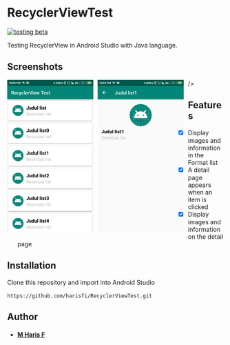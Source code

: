 # RecyclerViewTest
[![testing beta](https://img.shields.io/badge/testing-beta-brightgreen.svg?style=flat)](https://github.com/harisfi/RecyclerViewTest)

Testing RecyclerView in Android Studio with Java language.

## Screenshots
<img src="https://raw.githubusercontent.com/harisfi/RecyclerViewTest/master/app/ss/Screenshot_2020-10-05-22-03-38-448_com.example.recyclerviewtest.png"
     alt="Home Screen"
     style="float: left; margin-right: 10px;"
     width="200" /> <img src="https://raw.githubusercontent.com/harisfi/RecyclerViewTest/master/app/ss/Screenshot_2020-10-05-22-03-47-394_com.example.recyclerviewtest.png"
     alt="Detail Screen"
     style="float: left; margin-right: 10px;"
     width="200" /> />
     
 ## Features
- [x] Display images and information in the Format list
- [x] A detail page appears when an item is clicked
- [x] Display images and information on the detail page

## Installation
Clone this repository and import into Android Studio
```
https://github.com/harisfi/RecyclerViewTest.git
```
## Author
* #### [M Haris F](https://github.com/harisfi)
